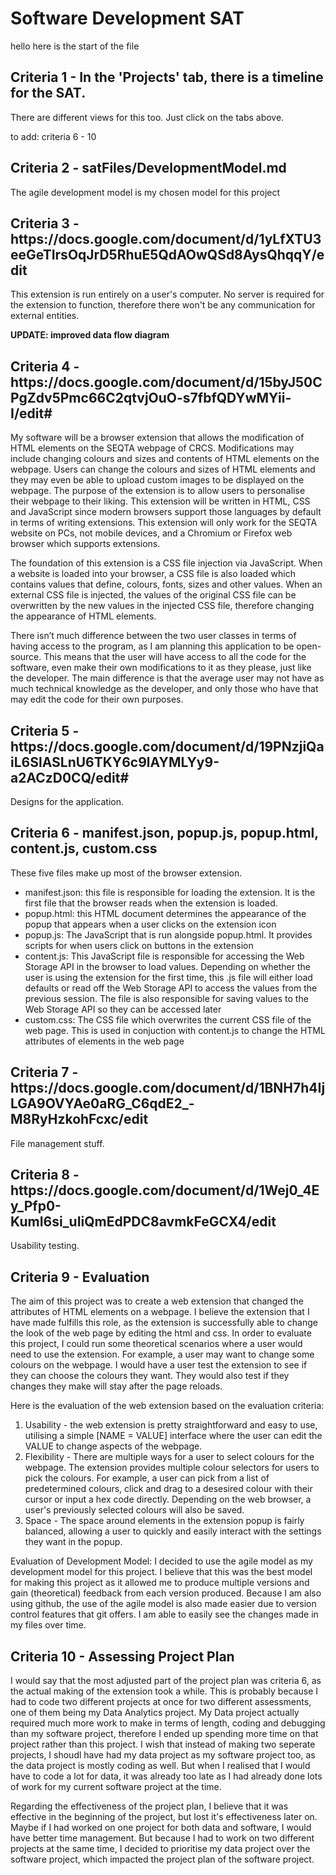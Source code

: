 # Software Development SAT

hello here is the start of the file

<h2>Criteria 1 - In the 'Projects' tab, there is a timeline for the SAT.</h2>
There are different views for this too. Just click on the tabs above.

to add: criteria 6 - 10
<h2>Criteria 2 - satFiles/DevelopmentModel.md</h2>
The agile development model is my chosen model for this project 

<h2>Criteria 3 - https://docs.google.com/document/d/1yLfXTU3eeGeTIrsOqJrD5RhuE5QdAOwQSd8AysQhqqY/edit</h2>
This extension is run entirely on a user's computer. No server is required for the extension to function, therefore there won't be any communication for external entities.

<b>UPDATE: improved data flow diagram</b>

<h2>Criteria 4 - https://docs.google.com/document/d/15byJ50CPgZdv5Pmc66C2qtvjOuO-s7fbfQDYwMYii-I/edit#</h2>

My software will be a browser extension that allows the modification of HTML elements on the SEQTA webpage of CRCS. Modifications may include changing colours and sizes and contents of HTML elements on the webpage. Users can change the colours and sizes of HTML elements and they may even be able to upload custom images to be displayed on the webpage. The purpose of the extension is to allow users to personalise their webpage to their liking. This extension will be written in HTML, CSS and JavaScript since modern browsers support those languages by default in terms of writing extensions. This extension will only work for the SEQTA website on PCs, not mobile devices, and a Chromium or Firefox web browser which supports extensions. 

The foundation of this extension is a CSS file injection via JavaScript. When a website is loaded into your browser, a CSS file is also loaded which contains values that define, colours, fonts, sizes and other values. When an external CSS file is injected, the values of the original CSS file can be overwritten by the new values in the injected CSS file, therefore changing the appearance of HTML elements.

There isn’t much difference between the two user classes in terms of having access to the program, as I am planning this application to be open-source. This means that the user will have access to all the code for the software, even make their own modifications to it as they please, just like the developer. The main difference is that the average user may not have as much technical knowledge as the developer, and only those who have that may edit the code for their own purposes.

<h2>Criteria 5 - https://docs.google.com/document/d/19PNzjiQaiL6SlASLnU6TKY6c9lAYMLYy9-a2ACzD0CQ/edit#</h2>

Designs for the application.

<h2>Criteria 6 - manifest.json, popup.js, popup.html, content.js, custom.css</h2>

These five files make up most of the browser extension.
<ul>
  <li>manifest.json: this file is responsible for loading the extension. It is the first file that the browser reads when the extension is loaded.</li>
  <li>popup.html: this HTML document determines the appearance of the popup that appears when a user clicks on the extension icon</li>
  <li>popup.js: The JavaScript that is run alongside popup.html. It provides scripts for when users click on buttons in the extension</li>
  <li>content.js: This JavaScript file is responsible for accessing the Web Storage API in the browser to load values. Depending on whether the user is using the extension for the first time, this .js file will either load defaults or read off the Web Storage API to access the values from the previous session. The file is also responsible for saving values to the Web Storage API so they can be accessed later</li>
  <li>custom.css: The CSS file which overwrites the current CSS file of the web page. This is used in conjuction with content.js to change the HTML attributes of elements in the web page</li>
</ul>

<h2>Criteria 7 - https://docs.google.com/document/d/1BNH7h4IjLGA9OVYAe0aRG_C6qdE2_-M8RyHzkohFcxc/edit</h2>

File management stuff.

<h2>Criteria 8 - https://docs.google.com/document/d/1Wej0_4Ey_Pfp0-KumI6si_uIiQmEdPDC8avmkFeGCX4/edit</h2>

Usability testing.

<h2>Criteria 9 - Evaluation</h2>

The aim of this project was to create a web extension that changed the attributes of HTML elements on a webpage. I believe the extension that I have made fulfills this role, as the extension is successfully able to change the look of the web page by editing the html and css. In order to evaluate this project, I could run some theoretical scenarios where a user would need to use the extension. For example, a user may want to change some colours on the webpage. I would have a user test the extension to see if they can choose the colours they want. They would also test if they changes they make will stay after the page reloads. 

Here is the evaluation of the web extension based on the evaluation criteria:

<ol>
  <li>Usability - the web extension is pretty straightforward and easy to use, utilising a simple [NAME = VALUE] interface where the user can edit the VALUE to change aspects of the webpage.</li>
  <li>Flexibility - There are multiple ways for a user to select colours for the webpage. The extension provides multiple colour selectors for users to pick the colours. For example, a user can pick from a list of predetermined colours, click and drag to a desesired colour with their cursor or input a hex code directly. Depending on the web browser, a user's previously selected colours will also be saved.</li>
  <li>Space - The space around elements in the extension popup is fairly balanced, allowing a user to quickly and easily interact with the settings they want in the popup.</li>
</ol>

Evaluation of Development Model: I decided to use the agile model as my development model for this project. I believe that this was the best model for making this project as it allowed me to produce multiple versions and gain (theoretical) feedback from each version produced. Because I am also using github, the use of the agile model is also made easier due to version control features that git offers. I am able to easily see the changes made in my files over time.

<h2>Criteria 10 - Assessing Project Plan</h2>

I would say that the most adjusted part of the project plan was criteria 6, as the actual making of the extension took a while. This is probably because I had to code two different projects at once for two different assessments, one of them being my Data Analytics project. My Data project actually required much more work to make in terms of length, coding and debugging than my software project, therefore I ended up spending more time on that project rather than this project. I wish that instead of making two seperate projects, I shoudl have had my data project as my software project too, as the data project is mostly coding as well. But when I realised that I would have to code a lot for data, it was already too late as I had already done lots of work for my current software project at the time.

Regarding the effectiveness of the project plan, I believe that it was effective in the beginning of the project, but lost it's effectiveness later on. Maybe if I had worked on one project for both data and software, I would have better time management. But because I had to work on two different projects at the same time, I decided to prioritise my data project over the software project, which impacted the project plan of the software project.
